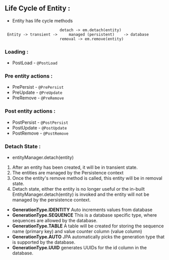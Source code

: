 ## Life Cycle of Entity : 
* Entity has life cycle methods
```                       
                        detach -> em.detach(entity)
 Entity -> transient ->     managed (persistent)    -> database
                        removal -> em.remove(entity)
```
### Loading :
* PostLoad - `@PostLoad` 

### Pre entity actions :
* PrePersist - `@PrePersist`
* PreUpdate - `@PreUpdate`
* PreRemove - `@PreRemove`

### Post entity actions :
* PostPersist - `@PostPersist`
* PostUpdate - `@PostUpdate`
* PostRemove - `@PostRemove`

### Detach State : 
* entityManager.detach(entity)

1. After an entity has been created, it will be in transient state.
2. The entities are managed by the Persistence context 
3. Once the entity's remove method is called, this entity will be in removal state.
4. Detach state, either the entity is no longer useful or the in-built EntityManager.detach(entity) is invoked and the entity will not be managed by the persistence context.

- **GenerationType.IDENTITY** 
 Auto increments values from database 
- **GenerationType.SEQUENCE** 
 This is a database specific type, where sequences are allowed by the database.
- **GenerationType.TABLE** 
 A table will be created for storing the sequence name (primary key) and value counter column (value column) 
- **GenerationType.AUTO**
 JPA automatically picks the generation type that is supported by the database.
- **GenerationType.UUID** 
 generates UUIDs for the id column in the database. 